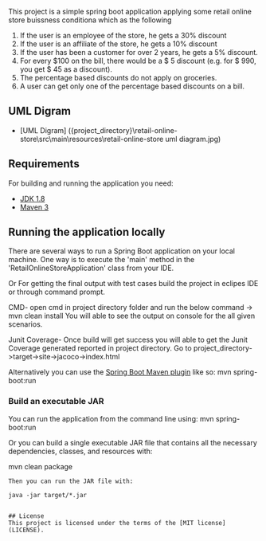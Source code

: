 
This project is a simple spring boot application applying some retail online store buissness conditiona which as the following

1. If the user is an employee of the store, he gets a 30% discount
2. If the user is an affiliate of the store, he gets a 10% discount
3. If the user has been a customer for over 2 years, he gets a 5% discount.
4. For every $100 on the bill, there would be a $ 5 discount (e.g. for $ 990, you get $ 45
as a discount).
5. The percentage based discounts do not apply on groceries.
6. A user can get only one of the percentage based discounts on a bill.

## UML Digram

- [UML Digram] ({project_directory}\retail-online-store\src\main\resources\retail-online-store uml diagram.jpg)

## Requirements

For building and running the application you need:

- [JDK 1.8](http://www.oracle.com/technetwork/java/javase/downloads/jdk8-downloads-2133151.html)
- [Maven 3](https://maven.apache.org)

## Running the application locally

There are several ways to run a Spring Boot application on your local machine. One way is to execute the 'main' method in the 'RetailOnlineStoreApplication' class from your IDE.

Or For getting the final output with test cases build the project in eclipes IDE or through command prompt.

CMD- open cmd in project directory folder and run the below command
-> mvn clean install
You will able to see the output on console for the all given scenarios.

Junit Coverage-
Once build will get success you will able to get the Junit Coverage generated reported in project directory.
Go to project_directory->target->site->jacoco->index.html


Alternatively you can use the [Spring Boot Maven plugin](https://docs.spring.io/spring-boot/docs/current/reference/html/build-tool-plugins-maven-plugin.html) like so:
mvn spring-boot:run

### Build an executable JAR
You can run the application from the command line using:
mvn spring-boot:run

Or you can build a single executable JAR file that contains all the necessary dependencies, classes, and resources with:

mvn clean package
```
Then you can run the JAR file with:

java -jar target/*.jar


## License
This project is licensed under the terms of the [MIT license](LICENSE).